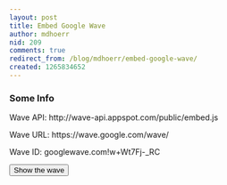 ```yaml
---
layout: post
title: Embed Google Wave
author: mdhoerr
nid: 209
comments: true
redirect_from: /blog/mdhoerr/embed-google-wave/
created: 1265834652
---
```

<script type="text/javascript" src="http://wave-api.appspot.com/public/embed.js"></script><script type="text/javascript">
function initialize() {
var wavePanel = new WavePanel('https://wave.google.com/wave/');
wavePanel.loadWave('googlewave.com!w+Wt7Fj-_RC');
wavePanel.init(document.getElementById('mdhoerr_wave'));
}
</script>
<h3>
	Some Info</h3>
<p>
	Wave API: http://wave-api.appspot.com/public/embed.js</p>
<p>
	Wave URL: https://wave.google.com/wave/</p>
<p>
	Wave ID: googlewave.com!w+Wt7Fj-_RC</p>
<p>
	<button onclick="initialize()">Show the wave</button></p>
<div id="mdhoerr_wave"></div>

